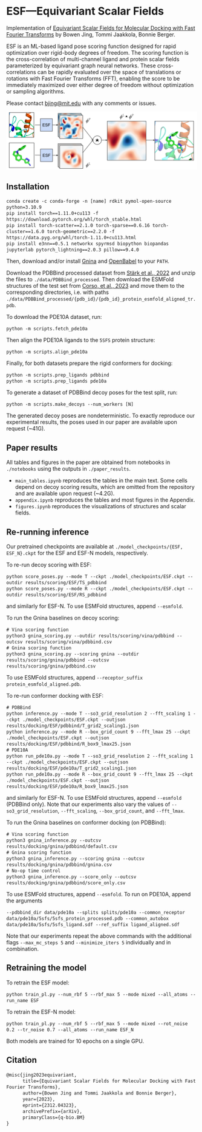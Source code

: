 # ESF&mdash;Equivariant Scalar Fields

Implementation of [Equivariant Scalar Fields for Molecular Docking with Fast Fourier Transforms](https://arxiv.org/abs/2312.04323) by Bowen Jing, Tommi Jaakkola, Bonnie Berger.

ESF is an ML-based ligand pose scoring function designed for rapid optimization over rigid-body degrees of freedom. The scoring function is the cross-correlation of multi-channel ligand and protein scalar fields parameterized by equivariant graph neural networks. These cross-correlations can be rapidly evaluated over the space of translations or rotations with Fast Fourier Transforms (FFT), enabling the score to be immediately maximized over either degree of freedom without optimization or sampling algorithms.

Please contact bjing@mit.edu with any comments or issues.

![overview.png](overview.png)

## Installation
```
conda create -c conda-forge -n [name] rdkit pymol-open-source python=3.10.9
pip install torch==1.11.0+cu113 -f https://download.pytorch.org/whl/torch_stable.html
pip install torch-scatter==2.1.0 torch-sparse==0.6.16 torch-cluster==1.6.0 torch-geometric==2.2.0 -f https://data.pyg.org/whl/torch-1.11.0+cu113.html
pip install e3nn==0.5.1 networkx spyrmsd biopython biopandas jupyterlab pytorch_lightning==2.0.3 pillow==9.4.0
```
Then, download and/or install [Gnina](https://github.com/gnina/gnina) and [OpenBabel](https://openbabel.org/docs/dev/Installation/install.html) to your `PATH`.

Download the PDBBind processed dataset from [St&auml;rk et al., 2022](https://zenodo.org/record/6034088) and unzip the files to `./data/PDBBind_processed`. Then download the ESMFold structures of the test set from [Corso, et al., 2023](https://zenodo.org/record/7778651) and move them to the corresponding directories, i.e. with paths `./data/PDBBind_processed/{pdb_id}/{pdb_id}_protein_esmfold_aligned_tr.pdb`.

To download the PDE10A dataset, run:
```
python -m scripts.fetch_pde10a
```
Then align the PDE10A ligands to the `5SFS` protein structure:
```
python -m scripts.align_pde10a
```

Finally, for both datasets prepare the rigid conformers for docking:
```
python -m scripts.prep_ligands pdbbind
python -m scripts.prep_ligands pde10a
```

To generate a dataset of PDBBind decoy poses for the test split, run:
```
python -m scripts.make_decoys --num_workers [N]
```
The generated decoy poses are nondeterministic. To exactly reproduce our experimental results, the poses used in our paper are available upon request (~41G).

## Paper results
All tables and figures in the paper are obtained from notebooks in `./notebooks` using the outputs in `./paper_results`.
* `main_tables.ipynb` reproduces the tables in the main text. Some cells depend on decoy scoring results, which are omitted from the repository and are available upon request (~4.2G).
* `appendix.ipynb` reproduces the tables and most figures in the Appendix.
* `figures.ipynb` reproduces the visualizations of structures and scalar fields.

## Re-running inference

Our pretrained checkpoints are available at `./model_checkpoints/{ESF, ESF_N}.ckpt` for the ESF and ESF-N models, respectively.

To re-run decoy scoring with ESF:
```
python score_poses.py --mode T --ckpt ./model_checkpoints/ESF.ckpt --outdir results/scoring/ESF/TS_pdbbind
python score_poses.py --mode R --ckpt ./model_checkpoints/ESF.ckpt --outdir results/scoring/ESF/RS_pdbbind
```
and similarly for ESF-N. To use ESMFold structures, append `--esmfold`. 

To run the Gnina baselines on decoy scoring:
```
# Vina scoring function
python3 gnina_scoring.py --outdir results/scoring/vina/pdbbind --outcsv results/scoring/vina/pdbbind.csv
# Gnina scoring function
python3 gnina_scoring.py --scoring gnina --outdir results/scoring/gnina/pdbbind --outcsv results/scoring/gnina/pdbbind.csv
```
To use ESMFold structures, append `--receptor_suffix protein_esmfold_aligned.pdb`.

To re-run conformer docking with ESF:
```
# PDBBind
python inference.py --mode T --so3_grid_resolution 2 --fft_scaling 1 --ckpt ./model_checkpoints/ESF.ckpt --outjson results/docking/ESF/pdbbind/T_grid2_scaling1.json 
python inference.py --mode R --box_grid_count 9 --fft_lmax 25 --ckpt ./model_checkpoints/ESF.ckpt --outjson results/docking/ESF/pdbbind/R_box9_lmax25.json
# PDE10A
python run_pde10a.py --mode T --so3_grid_resolution 2 --fft_scaling 1 --ckpt ./model_checkpoints/ESF.ckpt --outjson results/docking/ESF/pde10a/T_grid2_scaling1.json
python run_pde10a.py --mode R --box_grid_count 9 --fft_lmax 25 --ckpt ./model_checkpoints/ESF.ckpt --outjson results/docking/ESF/pde10a/R_box9_lmax25.json
```
and similarly for ESF-N. To use ESMFold structures, append `--esmfold` (PDBBind only). Note that our experiments also vary the values of `--so3_grid_resolution`, `--fft_scaling`, `--box_grid_count`, and `--fft_lmax`.

To run the Gnina baselines on conformer docking (on PDBBind):
```
# Vina scoring function
python3 gnina_inference.py --outcsv results/docking/gnina/pdbbind/default.csv
# Gnina scoring function
python3 gnina_inference.py --scoring gnina --outcsv results/docking/gnina/pdbbind/gnina.csv
# No-op time control
python3 gnina_inference.py --score_only --outcsv results/docking/gnina/pdbbind/score_only.csv
```
To use ESMFold structures, append `--esmfold`. To run on PDE10A, append the arguments
```
--pdbbind_dir data/pde10a --splits splits/pde10a --common_receptor data/pde10a/5sfs/5sfs_protein_processed.pdb --common_autobox data/pde10a/5sfs/5sfs_ligand.sdf --ref_suffix ligand_aligned.sdf
```
Note that our experiments repeat the above commands with the additional flags `--max_mc_steps 5` and `--minimize_iters 5` individually and in combination.

## Retraining the model
To retrain the ESF model:
```
python train_pl.py --num_rbf 5 --rbf_max 5 --mode mixed --all_atoms --run_name ESF
```
To retrain the ESF-N model:
```
python train_pl.py --num_rbf 5 --rbf_max 5 --mode mixed --rot_noise 0.2 --tr_noise 0.7 --all_atoms --run_name ESF_N
```
Both models are trained for 10 epochs on a single GPU.

## Citation
```
@misc{jing2023equivariant,
      title={Equivariant Scalar Fields for Molecular Docking with Fast Fourier Transforms}, 
      author={Bowen Jing and Tommi Jaakkola and Bonnie Berger},
      year={2023},
      eprint={2312.04323},
      archivePrefix={arXiv},
      primaryClass={q-bio.BM}
}
```
